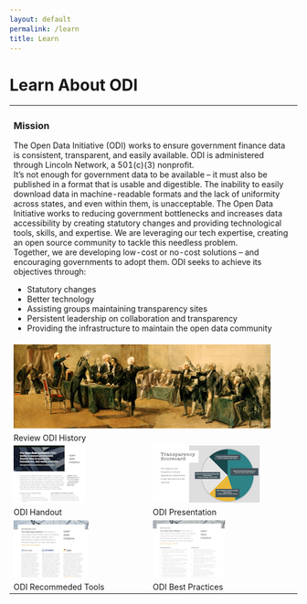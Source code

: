 ```yaml
---
layout: default
permalink: /learn
title: Learn
---
```


# Learn About ODI
<table align="center">
  <tr>
    <td colspan="2">
	<h3>Mission</h3>
	The Open Data Initiative (ODI) works to ensure government finance data is consistent, transparent, and easily available.
	ODI is administered through Lincoln Network, a 501(c)(3) nonprofit.<br>
	It’s not enough for government data to be available – it must also be published in a format that is usable and digestible. 
	The inability to easily download data in machine-readable formats and the lack of uniformity across states, and even within 
	them, is unacceptable. The Open Data Initiative works to reducing government bottlenecks and increases data accessibility by 
	creating statutory changes and providing technological tools, skills, and expertise. We are leveraging our tech expertise, 
	creating an open source community to tackle this needless problem.<br>
	Together, we are developing low-cost or no-cost solutions – and encouraging governments to adopt them.
	ODI seeks to achieve its objectives through:<br>
	<ul>
		<li>Statutory changes</li>
		<li>Better technology</li>
		<li>Assisting groups maintaining transparency sites</li>
		<li>Persistent leadership on collaboration and transparency</li>
		<li>Providing the infrastructure to maintain the open data community</li>
        </ul>
    </td>
  </tr>
  <tr>
    <td colspan="2"><a href="/blog/2017-10-01-status-update/"><img src="/assets/img/continental-congress-hero-H-small.png" alt="ODI History"></a>
    </td>
  </tr>
  <tr>
    <td colspan="2">Review ODI History</td>
  </tr>
    <td><a href="/assets/doc/ODI-Handout.pdf"><img src="/assets/img/handout_icon.png" alt="ODI Handout"></a></td>
    <td><a href="/assets/doc/ODI-Presentation-r2.pdf"><img src="/assets/img/odi-presentation-icon.png" alt="ODI Presentation"></a></td>
  <tr>
    <td>ODI Handout</td>
    <td>ODI Presentation</td>
  <tr>
    <td><a href="/assets/doc/ODI_Recommended_Tools.pdf"><img src="/assets/img/tools_icon.png" alt="ODI Recommeded Tools"></a></td>
    <td><a href="/assets/doc/ODI-Best-Practices.pdf"><img src="/assets/img/practices_icon.png" alt="ODI Best Practices"></a></td>
  </tr>
  <tr>
    <td>ODI Recommeded Tools</td>
    <td>ODI Best Practices</td>
  </tr>
